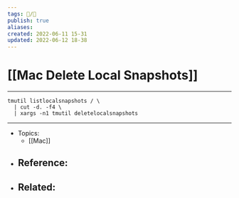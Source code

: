 ```yaml
---
tags: 📝️/🌱️
publish: true
aliases: 
created: 2022-06-11 15-31
updated: 2022-06-12 18-38
---
```


# [[Mac Delete Local Snapshots]]

---

```shell
tmutil listlocalsnapshots / \
  | cut -d. -f4 \
  | xargs -n1 tmutil deletelocalsnapshots
```

---

- Topics: 
	- [[Mac]]
- Reference:
	- 
- Related:
	- 
